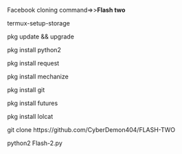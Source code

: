 <p>Facebook cloning command=>><b>Flash two</b></p>

<p>termux-setup-storage</p>

<p>pkg update && upgrade</p>

<p>pkg install python2</p>

<p>pkg install request</p>

<p>pkg install mechanize</p>

<p>pkg install git</p>

<p>pkg install futures</p>

<p>pkg install lolcat</p>

<p>git clone https://github.com/CyberDemon404/FLASH-TWO</p>

<p>python2 Flash-2.py</p>










